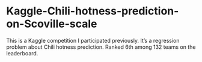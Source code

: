 # Kaggle-Chili-hotness-prediction-on-Scoville-scale
This is a Kaggle competition I participated previously. It’s a regression problem about Chili hotness prediction. Ranked 6th among 132 teams on the leaderboard. 
